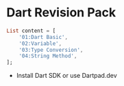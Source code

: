 # Dart Revision Pack

```dart
List content = [
    '01:Dart Basic',
    '02:Variable',
    '03:Type Conversion',
    '04:String Method',
]; 
```

- Install Dart SDK or use Dartpad.dev 
